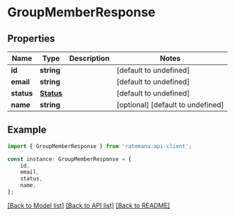 # GroupMemberResponse


## Properties

Name | Type | Description | Notes
------------ | ------------- | ------------- | -------------
**id** | **string** |  | [default to undefined]
**email** | **string** |  | [default to undefined]
**status** | [**Status**](Status.md) |  | [default to undefined]
**name** | **string** |  | [optional] [default to undefined]

## Example

```typescript
import { GroupMemberResponse } from 'ratemanu-api-client';

const instance: GroupMemberResponse = {
    id,
    email,
    status,
    name,
};
```

[[Back to Model list]](../README.md#documentation-for-models) [[Back to API list]](../README.md#documentation-for-api-endpoints) [[Back to README]](../README.md)
